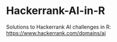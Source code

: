 # Hackerrank-AI-in-R
Solutions to Hackerrank AI challenges in R: https://www.hackerrank.com/domains/ai
